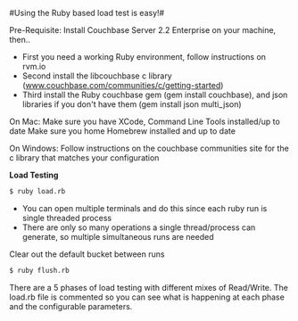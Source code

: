 #Using the Ruby based load test is easy!#

Pre-Requisite: Install Couchbase Server 2.2 Enterprise on your machine, then.. 

* First you need a working Ruby environment, follow instructions on rvm.io
* Second install the libcouchbase c library (www.couchbase.com/communities/c/getting-started)
* Third install the Ruby couchbase gem (gem install couchbase), and json libraries if you don't have them (gem install json multi_json)

On Mac:
  Make sure you have XCode, Command Line Tools installed/up to date
  Make sure you home Homebrew installed and up to date
  
On Windows:
  Follow instructions on the couchbase communities site for the c library that matches your configuration
  
  
**Load Testing**

```bash
$ ruby load.rb
```

* You can open multiple terminals and do this since each ruby run is single threaded process
* There are only so many operations a single thread/process can generate, so multiple simultaneous runs are needed

Clear out the default bucket between runs

```bash
$ ruby flush.rb
```

There are a 5 phases of load testing with different mixes of Read/Write. The load.rb file is commented so you can see what is happening
at each phase and the configurable parameters.
  